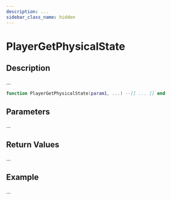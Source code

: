 ```yaml
---
description: ...
sidebar_class_name: hidden
---
```


# PlayerGetPhysicalState

## Description

...

```lua
function PlayerGetPhysicalState(param1, ...) --[[ ... ]] end
```

## Parameters

...

## Return Values

...

## Example

...

